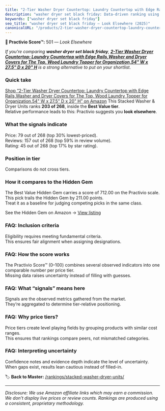 ```yaml
---
title: "2-Tier Washer Dryer Countertop: Laundry Countertop with Edge Rails,Washer and Dryer Covers for The Top, Wood Laundry Topper for Organization,54\" W x 27.5\" D x 20\" H"
description: "washer dryer set black friday: Data-driven ranking using the Practivio Score™. Positioned by quality, value, demand, findability, momentum."
keywords: ["washer dryer set black friday"]
seo_title: "washer dryer set black friday — Look Elsewhere (2025)"
canonicalURL: "/products/2-tier-washer-dryer-countertop-laundry-countertop-with-edge-railswasher-and-dryer-covers-for-the-top-wood-laundry-topper-for-organization54-w-x-275-d-x-20-h-B0F2SPH7NZ/"
---
```


**🚫 Practivio Score™:** 501 — _Look Elsewhere_


*If you're comparing **washer dryer set black friday**, **[2-Tier Washer Dryer Countertop: Laundry Countertop with Edge Rails,Washer and Dryer Covers for The Top, Wood Laundry Topper for Organization,54" W x 27.5" D x 20" H](https://www.amazon.com/dp/B0F2SPH7NZ?tag=practivio-20)** is a strong alternative to put on your shortlist.*
### Quick take
[Shop “2-Tier Washer Dryer Countertop: Laundry Countertop with Edge Rails,Washer and Dryer Covers for The Top, Wood Laundry Topper for Organization,54" W x 27.5" D x 20" H” on Amazon](https://www.amazon.com/dp/B0F2SPH7NZ?tag=practivio-20)
This Stacked Washer & Dryer Units ranks **203 of 268**, inside the **Best Value tier**.  
Relative performance leads to this: Practivio suggests you **look elsewhere**.

### What the signals indicate
Price: 79 out of 268 (top 30% lowest-priced).  
Reviews: 157 out of 268 (top 59% in review volume).  
Rating: 45 out of 268 (top 17% by star rating).  

### Position in tier
Comparisons do not cross tiers.

### How it compares to the Hidden Gem
The Best Value Hidden Gem carries a score of 712.00 on the Practivio scale.  
This pick trails the Hidden Gem by 211.00 points.  
Treat it as a baseline for judging competing picks in the same class.  

See the Hidden Gem on Amazon → [View listing](https://www.amazon.com/dp/B095KG5FPT?tag=practivio-20)

### FAQ: Inclusion criteria
Eligibility requires meeting fundamental criteria.  
This ensures fair alignment when assigning designations.

### FAQ: How the score works
The Practivio Score™ (0–100) combines several observed indicators into one comparable number per price tier.  
Missing data raises uncertainty instead of filling with guesses.

### FAQ: What “signals” means here
Signals are the observed metrics gathered from the market.  
They’re aggregated to determine tier-relative positioning.

### FAQ: Why price tiers?
Price tiers create level playing fields by grouping products with similar cost ranges.  
This ensures that rankings compare peers, not mismatched categories.

### FAQ: Interpreting uncertainty
Confidence notes and evidence depth indicate the level of uncertainty.  
When gaps exist, results lean cautious instead of filled-in.


🏷️ **Back to Master:** [/rankings/stacked-washer-dryer-units/](/rankings/stacked-washer-dryer-units/)

---
_Disclosure: We use Amazon affiliate links which may earn a commission. We don’t display live prices or review counts. Rankings are produced using a consistent, proprietary methodology._
